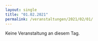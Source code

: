 ```yaml
---
layout: single
title: "01.02.2021"
permalink: /veranstaltungen/2021/02/01/
---
```


Keine Veranstaltung an diesem Tag.
